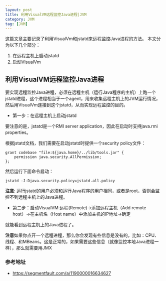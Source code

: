 ```yaml
---
layout: post
title: 利用VisualVM远程监控Java进程|JVM
category: JVM
tag: [JVM]
---
```


这篇文章主要记录了利用VisualVm和jstatd来远程监控Java进程的方法。
本文分为以下几个部分：
1. 在远程主机上启动jstatd
2. 启动VisualVm


## 利用VisualVM远程监控Java进程

要实现远程监控Java进程，必须在远程主机（运行Java程序的主机）上跑一个jstatd进程，这个进程相当于一个agent，用来收集远程主机上的JVM运行情况，然后用VisualVm连接到这个jstatd，从而实现远程监控的目的。

- 第一步：在远程主机上启动jstatd

要注意的是，jstatd是一个RMI server application，因此在启动时支持java.rmi properties。


根据jstatd文档，我们需要在启动jstatd时提供一个security policy文件：
```
grant codebase "file:${java.home}/../lib/tools.jar" {   
    permission java.security.AllPermission;
};
```

然后运行下面命令启动：
```
jstatd -J-Djava.security.policy=jstatd.all.policy
```

**注意**: 运行jstatd的用户必须和运行Java程序的用户相同，或者是root，否则会监控不到远程主机上的Java进程。

- 第二步：启动VisualVM
远程(Remote)->添加远程主机（Add remote host）->在主机名（Host name）中添加主机的IP地址->确定

就能看到远程主机上的Java进程了。

**注意**如果你点开一个远程进程，那么你会发现有些信息是没有的，比如：CPU、线程、和MBeans。这是正常的，如果需要这些信息（就像监控本地Java进程一样），那么就需要用JMX


### 参考地址
- https://segmentfault.com/a/1190000016634627
